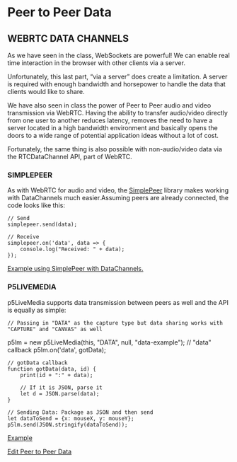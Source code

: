 # Peer to Peer Data

## WEBRTC DATA CHANNELS

As we have seen in the class, WebSockets are powerful! We can enable real time interaction in the browser with other clients via a server.

Unfortunately, this last part, “via a server” does create a limitation. A server is required with enough bandwidth and horsepower to handle the data that clients would like to share.

We have also seen in class the power of Peer to Peer audio and video transmission via WebRTC. Having the ability to transfer audio/video directly from one user to another reduces latency, removes the need to have a server located in a high bandwidth environment and basically opens the doors to a wide range of potential application ideas without a lot of cost.

Fortunately, the same thing is also possible with non-audio/video data via the RTCDataChannel API, part of WebRTC.

### SIMPLEPEER

As with WebRTC for audio and video, the [SimplePeer](https://github.com/feross/simple-peer) library makes working with DataChannels much easier.Assuming peers are already connected, the code looks like this:

    // Send
    simplepeer.send(data);

    // Receive
    simplepeer.on('data', data => {
    	console.log("Received: " + data);
    });

[Example using SimplePeer with DataChannels.](https://itp.nyu.edu/~sve204/liveweb_spring2023/datachannels-simplepeer.zip)

### P5LIVEMEDIA

p5LiveMedia supports data transmission between peers as well and the API is equally as simple:

    // Passing in "DATA" as the capture type but data sharing works with "CAPTURE" and "CANVAS" as well

p5lm = new p5LiveMedia(this, "DATA", null, "data-example");
// "data" callback
p5lm.on('data', gotData);

    // gotData callback
    function gotData(data, id) {
    	print(id + ":" + data);

    	// If it is JSON, parse it
    	let d = JSON.parse(data);
    }

    // Sending Data: Package as JSON and then send
    let dataToSend = {x: mouseX, y: mouseY};
    p5lm.send(JSON.stringify(dataToSend));

[Example](https://editor.p5js.org/shawn/sketches/w83C-S6DU)

[Edit Peer to Peer Data](https://itp.nyu.edu/classes/liveweb-fall2023/wp-admin/post.php?post=4794&action=edit)
